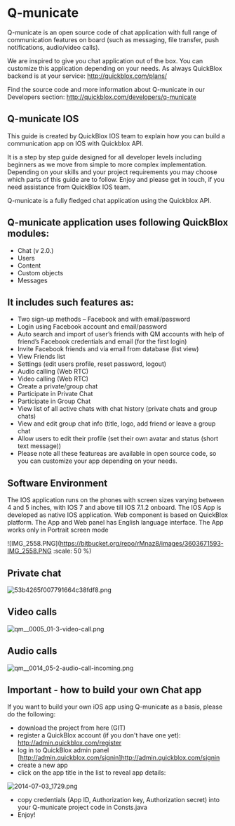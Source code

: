 # Q-municate
 
Q-municate is an open source code of chat application with full range of communication features on board (such as messaging, file transfer, push notifications, audio/video calls).

We are inspired to give you chat application out of the box. You can customize this application depending on your needs. As always QuickBlox backend is at your service: http://quickblox.com/plans/

Find the source code and more information about Q-municate in our Developers section: http://quickblox.com/developers/q-municate

## Q-municate IOS
This guide is created by QuickBlox IOS team to explain how you can build a communication app on IOS with Quickblox API.

It is a step by step guide designed for all developer levels including beginners as we move from simple to more complex implementation. Depending on your skills and your project requirements you may choose which parts of this guide are to follow. Enjoy and please get in touch, if you need assistance from QuickBlox IOS team.

Q-municate is a fully fledged chat application using the Quickblox API.

## Q-municate application uses following QuickBlox modules:

* Chat (v 2.0.)
* Users
* Content
* Custom objects
* Messages


## It includes such features as:

* Two sign-up methods – Facebook and with email/password
* Login using Facebook account and email/password
* Auto search and import of user’s friends with QM accounts with help of friend’s Facebook credentials and email (for the first login)
* Invite Facebook friends and via email from database (list view)
* View Friends list
* Settings (edit users profile, reset password, logout)
* Audio calling (Web RTC)
* Video calling (Web RTC)
* Create a private/group chat
* Participate in Private Chat
* Participate in Group Chat
* View list of all active chats with chat history (private chats and group chats)
* View and edit group chat info (title, logo, add friend or leave a group chat
* Allow users to edit their profile (set their own avatar and status (short text message))
* Please note all these featureas are available in open source code, so you can customize your app depending on your needs.

## Software Environment

The IOS application runs on the phones with screen sizes varying between 4 and 5 inches, with IOS 7 and above till IOS  7.1.2 onboard.
The IOS App is developed as native IOS application.
Web component is based on QuickBlox platform.
The App and Web panel has English language interface.
The App works only in Portrait screen mode



![IMG_2558.PNG](https://bitbucket.org/repo/rMnaz8/images/3603671593-IMG_2558.PNG :scale: 50 %)






## Private chat

![53b4265f007791664c38fdf8.png](https://bitbucket.org/repo/rMnaz8/images/1822093224-53b4265f007791664c38fdf8.png)

## Video calls
![qm__0005_01-3-video-call.png](https://bitbucket.org/repo/rMnaz8/images/4116586744-qm__0005_01-3-video-call.png)

## Audio calls
![qm__0014_05-2-audio-call-incoming.png](https://bitbucket.org/repo/rMnaz8/images/4223997465-qm__0014_05-2-audio-call-incoming.png)

## Important - how to build your own Chat app

If you want to build your own iOS app using Q-municate as a basis, please do the following:

*  download the project from here (GIT)
*  register a QuickBlox account (if you don't have one yet): http://admin.quickblox.com/register
*  log in to QuickBlox admin panel [http://admin.quickblox.com/signin]http://admin.quickblox.com/signin
*  create a new app 
*  click on the app title in the list to reveal app details:

![2014-07-03_1729.png](https://bitbucket.org/repo/rMnaz8/images/3352422798-2014-07-03_1729.png)

*  copy credentials (App ID, Authorization key, Authorization secret) into your Q-municate project code in Consts.java
*  Enjoy!